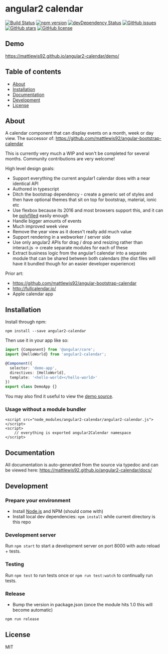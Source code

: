 # angular2 calendar
[![Build Status](https://travis-ci.org/mattlewis92/angular2-calendar.svg?branch=master)](https://travis-ci.org/mattlewis92/angular2-calendar)
[![npm version](https://badge.fury.io/js/angular2-calendar.svg)](http://badge.fury.io/js/angular2-calendar)
[![devDependency Status](https://david-dm.org/mattlewis92/angular2-calendar/dev-status.svg)](https://david-dm.org/mattlewis92/angular2-calendar#info=devDependencies)
[![GitHub issues](https://img.shields.io/github/issues/mattlewis92/angular2-calendar.svg)](https://github.com/mattlewis92/angular2-calendar/issues)
[![GitHub stars](https://img.shields.io/github/stars/mattlewis92/angular2-calendar.svg)](https://github.com/mattlewis92/angular2-calendar/stargazers)
[![GitHub license](https://img.shields.io/badge/license-MIT-blue.svg)](https://raw.githubusercontent.com/mattlewis92/angular2-calendar/master/LICENSE)

## Demo
https://mattlewis92.github.io/angular2-calendar/demo/

## Table of contents

- [About](#about)
- [Installation](#installation)
- [Documentation](#documentation)
- [Development](#development)
- [License](#licence)

## About

A calendar component that can display events on a month, week or day view. The successor of: https://github.com/mattlewis92/angular-bootstrap-calendar

This is currently very much a WIP and won't be completed for several months. Community contributions are very welcome!

High level design goals:
* Support everything the current angular1 calendar does with a near identical API
* Authored in typescript
* Ditch the bootstrap dependency - create a generic set of styles and then have optional themes that sit on top for bootstrap, material, ionic etc
* Use flexbox because its 2016 and most browsers support this, and it can be [polyfilled](https://github.com/10up/flexibility) easily enough
* Handle bigger amounts of events
* Much improved week view
* Remove the year view as it doesn't really add much value
* Support rendering in a webworker / server side
* Use only angular2 APIs for drag / drop and resizing rather than interact.js -> create separate modules for each of these
* Extract business logic from the angular1 calendar into a separate module that can be shared between both calendars (the dist files will have it bundled though for an easier developer experience)

Prior art:
* https://github.com/mattlewis92/angular-bootstrap-calendar
* http://fullcalendar.io/
* Apple calendar app

## Installation

Install through npm:
```
npm install --save angular2-calendar
```

Then use it in your app like so:

```typescript
import {Component} from '@angular/core';
import {HelloWorld} from 'angular2-calendar';

@Component({
  selector: 'demo-app',
  directives: [HelloWorld],
  template: '<hello-world></hello-world>'
})
export class DemoApp {}
```

You may also find it useful to view the [demo source](https://github.com/mattlewis92/angular2-calendar/blob/master/demo/demo.ts).

### Usage without a module bundler
```
<script src="node_modules/angular2-calendar/angular2-calendar.js"></script>
<script>
    // everything is exported angular2Calendar namespace
</script>
```

## Documentation
All documentation is auto-generated from the source via typedoc and can be viewed here:
https://mattlewis92.github.io/angular2-calendar/docs/

## Development

### Prepare your environment
* Install [Node.js](http://nodejs.org/) and NPM (should come with)
* Install local dev dependencies: `npm install` while current directory is this repo

### Development server
Run `npm start` to start a development server on port 8000 with auto reload + tests. 

### Testing
Run `npm test` to run tests once or `npm run test:watch` to continually run tests.

### Release
* Bump the version in package.json (once the module hits 1.0 this will become automatic)
```bash
npm run release
```

## License

MIT

